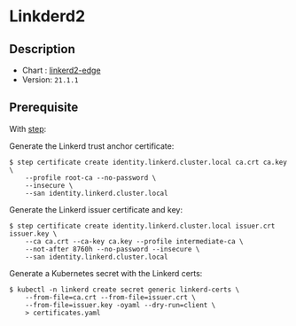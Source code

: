 # Linkderd2

## Description

* Chart : [linkerd2-edge](https://artifacthub.io/packages/helm/linkerd2-edge/linkerd2)
* Version: `21.1.1`

## Prerequisite

With [step](https://smallstep.com/cli/):

Generate the Linkerd trust anchor certificate:

```shell
$ step certificate create identity.linkerd.cluster.local ca.crt ca.key \
    --profile root-ca --no-password \
    --insecure \
    --san identity.linkerd.cluster.local
```

Generate the Linkerd issuer certificate and key:

```shell
$ step certificate create identity.linkerd.cluster.local issuer.crt issuer.key \
    --ca ca.crt --ca-key ca.key --profile intermediate-ca \
    --not-after 8760h --no-password --insecure \
    --san identity.linkerd.cluster.local
```

Generate a Kubernetes secret with the Linkerd certs:

```shell
$ kubectl -n linkerd create secret generic linkerd-certs \
    --from-file=ca.crt --from-file=issuer.crt \
    --from-file=issuer.key -oyaml --dry-run=client \
    > certificates.yaml
```
